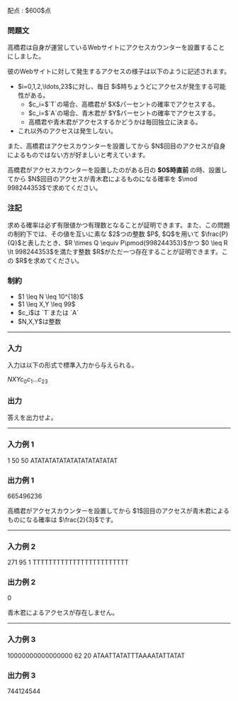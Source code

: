 
<div>

<span>

<span>

<p>
配点 : $600$点
</p>

<div>

<section>

### **問題文**

<p>
高橋君は自身が運営しているWebサイトにアクセスカウンターを設置することにしました。

彼のWebサイトに対して発生するアクセスの様子は以下のように記述されます。
</p>

<ul>

<li>
$i=0,1,2,\ldots,23$に対し、毎日 $i$時ちょうどにアクセスが発生する可能性がある。
<ul>

<li>
$c_i=$`T`の場合、高橋君が $X$パーセントの確率でアクセスする。
</li>

<li>
$c_i=$`A`の場合、青木君が $Y$パーセントの確率でアクセスする。
</li>

<li>
高橋君や青木君がアクセスするかどうかは毎回独立に決まる。
</li>

</ul>

</li>

<li>
これ以外のアクセスは発生しない。
</li>

</ul>

<p>
また、高橋君はアクセスカウンターを設置してから $N$回目のアクセスが自身によるものではない方が好ましいと考えています。  
</p>

<p>
高橋君がアクセスカウンターを設置したのがある日の
<strong>
$0$時直前
</strong>
の時、設置してから $N$回目のアクセスが青木君によるものになる確率を $\mod 998244353$で求めてください。
</p>

</section>

</div>

<div>

<section>

### **注記**

<p>
求める確率は必ず有限値かつ有理数となることが証明できます。また、この問題の制約下では、その値を互いに素な $2$つの整数 $P$, $Q$を用いて $\frac{P}{Q}$と表したとき、$R \times Q \equiv P\pmod{998244353}$かつ $0 \leq R \lt 998244353$を満たす整数 $R$がただ一つ存在することが証明できます。この $R$を求めてください。
</p>

</section>

</div>

<div>

<section>

### **制約**

<ul>

<li>
$1 \leq N \leq 10^{18}$
</li>

<li>
$1 \leq X,Y \leq 99$
</li>

<li>
$c_i$は `T`または `A`
</li>

<li>
$N,X,Y$は整数
</li>

</ul>

</section>

</div>

---

<div>

<div>

<section>

### **入力**

<p>
入力は以下の形式で標準入力から与えられる。
</p>

<div>

$N$$X$$Y$$c_0 c_1 \ldots c_{23}$
</div>

</section>

</div>

<div>

<section>

### **出力**

<p>
答えを出力せよ。
</p>

</section>

</div>

</div>

---

<div>

<section>

### **入力例 1**

<div>

1 50 50
ATATATATATATATATATATATAT

</div>

</section>

</div>

<div>

<section>

### **出力例 1**

<div>

665496236

</div>

<p>
高橋君がアクセスカウンターを設置してから $1$回目のアクセスが青木君によるものになる確率は $\frac{2}{3}$です。
</p>

</section>

</div>

---

<div>

<section>

### **入力例 2**

<div>

271 95 1
TTTTTTTTTTTTTTTTTTTTTTTT

</div>

</section>

</div>

<div>

<section>

### **出力例 2**

<div>

0

</div>

<p>
青木君によるアクセスが存在しません。
</p>

</section>

</div>

---

<div>

<section>

### **入力例 3**

<div>

10000000000000000 62 20
ATAATTATATTTAAAATATTATAT

</div>

</section>

</div>

<div>

<section>

### **出力例 3**

<div>

744124544

</div>

</section>

</div>

</span>

</span>

</div>
